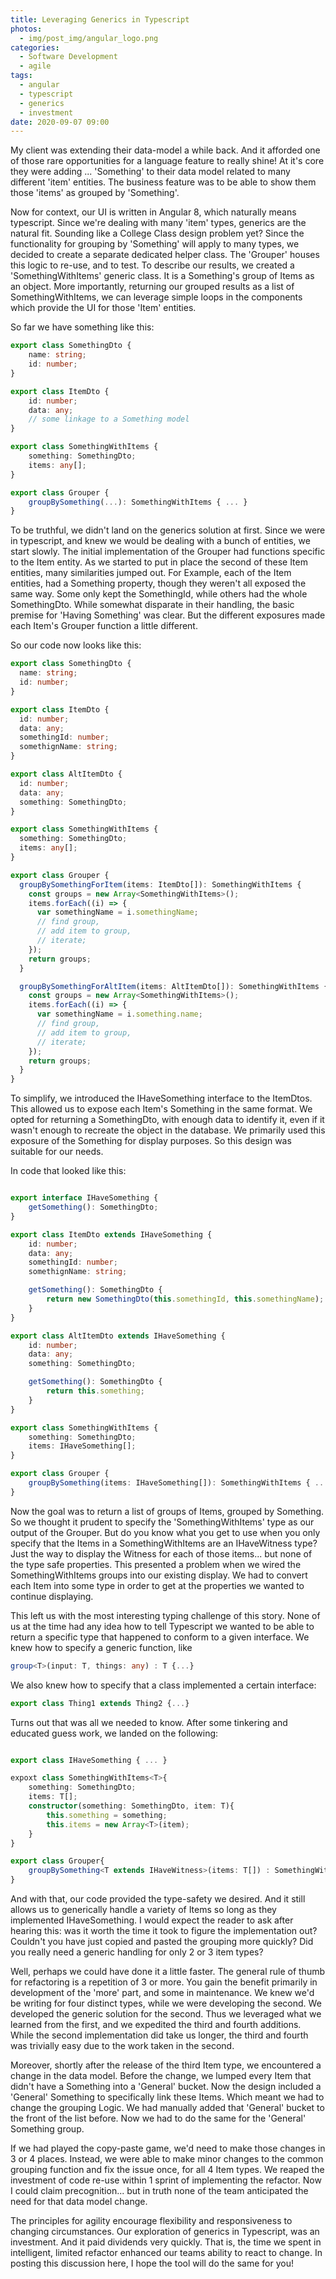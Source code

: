 ```yaml
---
title: Leveraging Generics in Typescript
photos:
  - img/post_img/angular_logo.png
categories:
  - Software Development
  - agile
tags:
  - angular
  - typescript
  - generics
  - investment
date: 2020-09-07 09:00
---
```


My client was extending their data-model a while back. And it afforded one of those rare opportunities for a language feature to really shine! At it's core they were adding ... 'Something' to their data model related to many different 'item' entities. The business feature was to be able to show them those 'items' as grouped by 'Something'.

Now for context, our UI is written in Angular 8, which naturally means typescript. Since we're dealing with many 'item' types, generics are the natural fit. Sounding like a College Class design problem yet? Since the functionality for grouping by 'Something' will apply to many types, we decided to create a separate dedicated helper class. The 'Grouper' houses this logic to re-use, and to test. To describe our results, we created a 'SomethingWithItems' generic class. It is a Something's group of Items as an object. More importantly, returning our grouped results as a list of SomethingWithItems, we can leverage simple loops in the components which provide the UI for those 'Item' entities.

So far we have something like this:

```typescript
export class SomethingDto {
    name: string;
    id: number;
}

export class ItemDto {
    id: number;
    data: any;
    // some linkage to a Something model
}

export class SomethingWithItems {
    something: SomethingDto;
    items: any[];
}

export class Grouper {
    groupBySomething(...): SomethingWithItems { ... }
}
```

To be truthful, we didn't land on the generics solution at first. Since we were in typescript, and knew we would be dealing with a bunch of entities, we start slowly. The initial implementation of the Grouper had functions specific to the Item entity. As we started to put in place the second of these Item entities, many similarities jumped out. For Example, each of the Item entities, had a Something property, though they weren't all exposed the same way. Some only kept the SomethingId, while others had the whole SomethingDto. While somewhat disparate in their handling, the basic premise for 'Having Something' was clear. But the different exposures made each Item's Grouper function a little different.

So our code now looks like this:

```typescript
export class SomethingDto {
  name: string;
  id: number;
}

export class ItemDto {
  id: number;
  data: any;
  somethingId: number;
  somethignName: string;
}

export class AltItemDto {
  id: number;
  data: any;
  something: SomethingDto;
}

export class SomethingWithItems {
  something: SomethingDto;
  items: any[];
}

export class Grouper {
  groupBySomethingForItem(items: ItemDto[]): SomethingWithItems {
    const groups = new Array<SomethingWithItems>();
    items.forEach((i) => {
      var somethingName = i.somethingName;
      // find group,
      // add item to group,
      // iterate;
    });
    return groups;
  }

  groupBySomethingForAltItem(items: AltItemDto[]): SomethingWithItems {
    const groups = new Array<SomethingWithItems>();
    items.forEach((i) => {
      var somethingName = i.something.name;
      // find group,
      // add item to group,
      // iterate;
    });
    return groups;
  }
}
```

To simplify, we introduced the IHaveSomething interface to the ItemDtos. This allowed us to expose each Item's Something in the same format. We opted for returning a SomethingDto, with enough data to identify it, even if it wasn't enough to recreate the object in the database. We primarily used this exposure of the Something for display purposes. So this design was suitable for our needs.

In code that looked like this:

```typescript

export interface IHaveSomething {
    getSomething(): SomethingDto;
}

export class ItemDto extends IHaveSomething {
    id: number;
    data: any;
    somethingId: number;
    somethignName: string;

    getSomething(): SomethingDto {
        return new SomethingDto(this.somethingId, this.somethingName);
    }
}

export class AltItemDto extends IHaveSomething {
    id: number;
    data: any;
    something: SomethingDto;

    getSomething(): SomethingDto {
        return this.something;
    }
}

export class SomethingWithItems {
    something: SomethingDto;
    items: IHaveSomething[];
}

export class Grouper {
    groupBySomething(items: IHaveSomething[]): SomethingWithItems { ... }
}

```

Now the goal was to return a list of groups of Items, grouped by Something. So we thought it prudent to specify the 'SomethingWithItems' type as our output of the Grouper. But do you know what you get to use when you only specify that the Items in a SomethingWithItems are an IHaveWitness type? Just the way to display the Witness for each of those items... but none of the type safe properties. This presented a problem when we wired the SomethingWithItems groups into our existing display. We had to convert each Item into some type in order to get at the properties we wanted to continue displaying.

This left us with the most interesting typing challenge of this story. None of us at the time had any idea how to tell Typescript we wanted to be able to return a specific type that happened to conform to a given interface. We knew how to specify a generic function, like

```typescript
group<T>(input: T, things: any) : T {...}
```

We also knew how to specify that a class implemented a certain interface:

```typescript
export class Thing1 extends Thing2 {...}
```

Turns out that was all we needed to know. After some tinkering and educated guess work, we landed on the following:

```typescript

export class IHaveSomething { ... }

expoxt class SomethingWithItems<T>{
    something: SomethingDto;
    items: T[];
    constructor(something: SomethingDto, item: T){
        this.something = something;
        this.items = new Array<T>(item);
    }
}

export class Grouper{
    groupBySomething<T extends IHaveWitness>(items: T[]) : SomethingWithItems<T>[] { ... }
}
```

And with that, our code provided the type-safety we desired. And it still allows us to generically handle a variety of Items so long as they implemented IHaveSomething. I would expect the reader to ask after hearing this: was it worth the time it took to figure the implementation out? Couldn't you have just copied and pasted the grouping more quickly? Did you really need a generic handling for only 2 or 3 item types?

Well, perhaps we could have done it a little faster. The general rule of thumb for refactoring is a repetition of 3 or more. You gain the benefit primarily in development of the 'more' part, and some in maintenance. We knew we'd be writing for four distinct types, while we were developing the second. We developed the generic solution for the second. Thus we leveraged what we learned from the first, and we expedited the third and fourth additions. While the second implementation did take us longer, the third and fourth was trivially easy due to the work taken in the second.

Moreover, shortly after the release of the third Item type, we encountered a change in the data model. Before the change, we lumped every Item that didn't have a Something into a 'General' bucket. Now the design included a 'General' Something to specifically link these Items. Which meant we had to change the grouping Logic. We had manually added that 'General' bucket to the front of the list before. Now we had to do the same for the 'General' Something group.

If we had played the copy-paste game, we'd need to make those changes in 3 or 4 places. Instead, we were able to make minor changes to the common grouping function and fix the issue once, for all 4 Item types. We reaped the investment of code re-use within 1 sprint of implementing the refactor. Now I could claim precognition... but in truth none of the team anticipated the need for that data model change.

The principles for agility encourage flexibility and responsiveness to changing circumstances. Our exploration of generics in Typescript, was an investment. And it paid dividends very quickly. That is, the time we spent in intelligent, limited refactor enhanced our teams ability to react to change. In posting this discussion here, I hope the tool will do the same for you!
